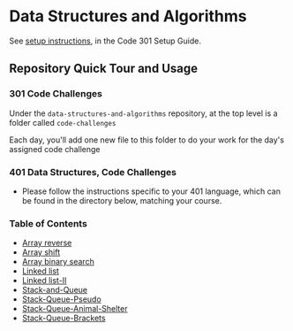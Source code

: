 # Data Structures and Algorithms

See [setup instructions](https://codefellows.github.io/setup-guide/code-301/3-code-challenges), in the Code 301 Setup Guide.

## Repository Quick Tour and Usage

### 301 Code Challenges

Under the `data-structures-and-algorithms` repository, at the top level is a folder called `code-challenges`

Each day, you'll add one new file to this folder to do your work for the day's assigned code challenge

### 401 Data Structures, Code Challenges

- Please follow the instructions specific to your 401 language, which can be found in the directory below, matching your course.

### Table of Contents

- [Array reverse](./javascript/code-challenges/array-reverse/README.md)
- [Array shift](./javascript/code-challenges/array-shift/README.md)
- [Array binary search](./javascript/code-challenges/array-binary-search/README.md)
- [Linked list](./javascript/code-challenges/linkedList/linked-list.js)
- [Linked list-II](./javascript/code-challenges/LinkedList/README.md)
- [Stack-and-Queue](./javascript/code-challenges/stack-and-queue/README.md)
- [Stack-Queue-Pseudo](./javascript/code-challenges/stack-queue-pseudo/README.md)
- [Stack-Queue-Animal-Shelter](./javascript/code-challenges/stack-queue-animal-shelter/README.md)
- [Stack-Queue-Brackets](./javascript/code-challenges/stack-queue-brackets/README.md)